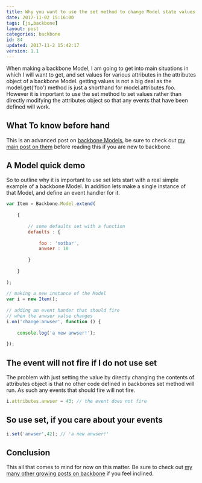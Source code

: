 ```yaml
---
title: Why you want to use the set method to change Model state values in backbone.
date: 2017-11-02 15:16:00
tags: [js,backbone]
layout: post
categories: backbone
id: 84
updated: 2017-11-2 15:42:17
version: 1.1
---
```


When making a backbone Model, I am going to get into main situations in which I will want to get, and set values for various attributes in the attributes object of a backbone Model. getting values is not a big deal as the model.get('foo') method is just a shorthand for model.attributes.foo. However it is important to use the set method to set values rather than directly modifying the attributes object so that any events that have been defined will work.

<!-- more -->

## What To know before hand

This is an advanced post on [backbone Models](http://backbonejs.org/#Model), be sure to check out [my main post on them](/2017/11/02/backbone-model/) before reading this if you are new to backbone.

## A Model quick demo 

So to outline why it is important to use set lets start with a real simple example of a backbone Model. In addition lets make a single instance of that Model, and define an event handler for it.

```js
var Item = Backbone.Model.extend(
 
    {
 
        // some defaults set with a function
        defaults : {
 
            foo : 'notbar',
            anwser : 10
 
        }
 
    }
 
);
 
// making a new instance of the Model
var i = new Item();
 
// adding an event hander that should fire
// when the anwser value changes
i.on('change:anwser', function () {
 
    console.log('a new anwser!');
 
});
```

## The event will not fire if I do not use set

The problem with just setting the value by directly changing the contents of attributes object is that no other code defined in backbones set method will run. As such any events that should fire will not fire.

```js
i.attributes.anwser = 43; // the event does not fire
```

## So use set, if you care about your events

```js
i.set('anwser',42); // 'a new anwser!'
```

## Conclusion

This all that comes to mind for now on this matter. Be sure to check out [my many other growing posts on backbone](/categories/backbone/) if you feel inclined.